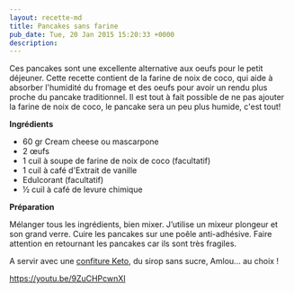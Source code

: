 ```yaml
---
layout: recette-md
title: Pancakes sans farine
pub_date: Tue, 20 Jan 2015 15:20:33 +0000
description: 
---
```

Ces pancakes sont une excellente alternative aux oeufs pour le petit déjeuner. Cette recette contient de la farine de noix de coco, qui aide à absorber l'humidité du fromage et des oeufs pour avoir un rendu plus proche du pancake traditionnel. Il est tout à fait possible de ne pas ajouter la farine de noix de coco, le pancake sera un peu plus humide, c'est tout!

<strong>Ingrédients</strong>
<ul>
	<li>60 gr Cream cheese ou mascarpone</li>
	<li>2 œufs</li>
	<li>1 cuil à soupe de farine de noix de coco (facultatif)</li>
	<li>1 cuil à café d'Extrait de vanille</li>
	<li>Edulcorant (facultatif)</li>
	<li>½ cuil à café de levure chimique</li>
</ul>
<strong>Préparation</strong>

Mélanger tous les ingrédients, bien mixer. J’utilise un mixeur plongeur et son grand verre. Cuire les pancakes sur une poêle anti-adhésive. Faire attention en retournant les pancakes car ils sont très fragiles.

A servir avec une <a title="Confiture Keto" href="http://ketorama.ma/confiture-keto/" target="_blank">confiture Keto</a>, du sirop sans sucre, Amlou... au choix !

https://youtu.be/9ZuCHPcwnXI
